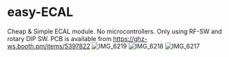 # easy-ECAL
Cheap &amp; Simple ECAL module.
No microcontrollers. Only using RF-SW and rotary DIP SW.
PCB is available from https://ghz-ws.booth.pm/items/5397822 
![IMG_6219](https://github.com/ghz-ws/easy-ECAL/assets/52226620/e7b0d09a-11e4-43b9-8bd5-4dd5a7f94751)
![IMG_6218](https://github.com/ghz-ws/easy-ECAL/assets/52226620/d73c8f04-20ce-4ec1-8b68-d72c2af56ea3)
![IMG_6217](https://github.com/ghz-ws/easy-ECAL/assets/52226620/e740f4d1-a71f-4597-b3c9-1ffc19f361ba)
